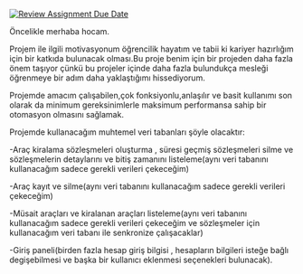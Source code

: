 [![Review Assignment Due Date](https://classroom.github.com/assets/deadline-readme-button-24ddc0f5d75046c5622901739e7c5dd533143b0c8e959d652212380cedb1ea36.svg)](https://classroom.github.com/a/uelKf0-p)

Öncelikle merhaba hocam.

Projem ile ilgili motivasyonum öğrencilik hayatım ve tabii ki kariyer hazırlığım için bir katkıda bulunacak olması.Bu proje benim için bir projeden daha fazla önem taşıyor çünkü bu projeler içinde daha fazla bulundukça mesleği öğrenmeye bir adım daha yaklaştığımı hissediyorum.

Projemde amacım çalışabilen,çok fonksiyonlu,anlaşılır ve basit kullanımı son olarak da minimum gereksinimlerle maksimum performansa sahip bir otomasyon olmasını sağlamak.


Projemde kullanacağım muhtemel veri tabanları şöyle olacaktır:

-Araç kiralama sözleşmeleri oluşturma , süresi geçmiş sözleşmeleri silme  ve sözleşmelerin detaylarını ve bitiş zamanını listeleme(aynı veri tabanını kullanacağım sadece gerekli verileri çekeceğim)

-Araç kayıt ve silme(aynı veri tabanını kullanacağım sadece gerekli verileri çekeceğim)

-Müsait araçları ve kiralanan araçları listeleme(aynı veri tabanını kullanacağım sadece gerekli verileri çekeceğim ve sözleşmeler için kullanacağım veri tabanı ile senkronize çalışacaklar)

-Giriş paneli(birden fazla hesap giriş bilgisi , hesapların bilgileri isteğe bağlı degişebilmesi ve başka bir kullanıcı eklenmesi seçenekleri bulunacak).









